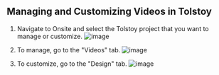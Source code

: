 ## Managing and Customizing Videos in Tolstoy

1. Navigate to Onsite and select the Tolstoy project that you want to manage or customize.
   ![image](https://github.com/user-attachments/assets/c3e10036-c905-4f77-8f2a-0887e505ad1d)

2. To manage, go to the "Videos" tab.
   ![image](https://github.com/user-attachments/assets/0b97a2db-63b9-4f13-bfc8-f8dc94458f94)

3. To customize, go to the "Design" tab.
   ![image](https://github.com/user-attachments/assets/4e314898-1af5-49f4-a49d-c88aa0219dbe)